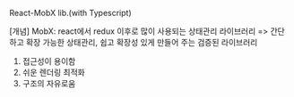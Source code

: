React-MobX lib.(with Typescript)

[개념]
MobX: react에서 redux 이후로 많이 사용되는 상태관리 라이브러리
=> 간단하고 확장 가능한 상태관리, 쉽고 확장성 있게 만들어 주는 검증된 라이브러리

1. 접근성이 용이함
2. 쉬운 렌더링 최적화
3. 구조의 자유로움



